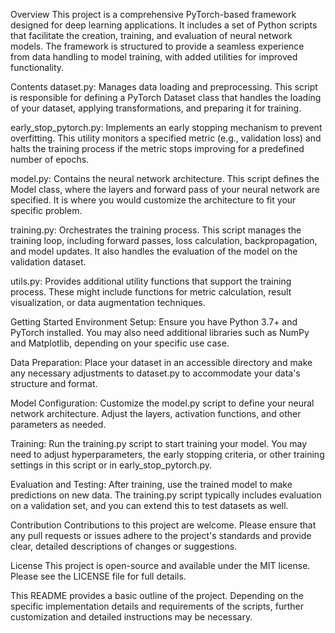 Overview
This project is a comprehensive PyTorch-based framework designed for deep learning applications. It includes a set of Python scripts that facilitate the creation, training, and evaluation of neural network models. The framework is structured to provide a seamless experience from data handling to model training, with added utilities for improved functionality.

Contents
dataset.py: Manages data loading and preprocessing. This script is responsible for defining a PyTorch Dataset class that handles the loading of your dataset, applying transformations, and preparing it for training.

early_stop_pytorch.py: Implements an early stopping mechanism to prevent overfitting. This utility monitors a specified metric (e.g., validation loss) and halts the training process if the metric stops improving for a predefined number of epochs.

model.py: Contains the neural network architecture. This script defines the Model class, where the layers and forward pass of your neural network are specified. It is where you would customize the architecture to fit your specific problem.

training.py: Orchestrates the training process. This script manages the training loop, including forward passes, loss calculation, backpropagation, and model updates. It also handles the evaluation of the model on the validation dataset.

utils.py: Provides additional utility functions that support the training process. These might include functions for metric calculation, result visualization, or data augmentation techniques.

Getting Started
Environment Setup: Ensure you have Python 3.7+ and PyTorch installed. You may also need additional libraries such as NumPy and Matplotlib, depending on your specific use case.

Data Preparation: Place your dataset in an accessible directory and make any necessary adjustments to dataset.py to accommodate your data's structure and format.

Model Configuration: Customize the model.py script to define your neural network architecture. Adjust the layers, activation functions, and other parameters as needed.

Training: Run the training.py script to start training your model. You may need to adjust hyperparameters, the early stopping criteria, or other training settings in this script or in early_stop_pytorch.py.

Evaluation and Testing: After training, use the trained model to make predictions on new data. The training.py script typically includes evaluation on a validation set, and you can extend this to test datasets as well.

Contribution
Contributions to this project are welcome. Please ensure that any pull requests or issues adhere to the project's standards and provide clear, detailed descriptions of changes or suggestions.

License
This project is open-source and available under the MIT license. Please see the LICENSE file for full details.

This README provides a basic outline of the project. Depending on the specific implementation details and requirements of the scripts, further customization and detailed instructions may be necessary.
